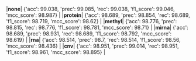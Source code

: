 |__none__| {'acc': 99.038, 'prec': 99.085, 'rec': 99.038, 'f1_score': 99.046, 'mcc_score': 98.987} |
|__protein__| {'acc': 98.689, 'prec': 98.854, 'rec': 98.689, 'f1_score': 98.719, 'mcc_score': 98.62} |
|__methyl__| {'acc': 98.776, 'prec': 98.815, 'rec': 98.776, 'f1_score': 98.781, 'mcc_score': 98.71} |
|__mirna__| {'acc': 98.689, 'prec': 98.931, 'rec': 98.689, 'f1_score': 98.792, 'mcc_score': 98.619} |
|__rna__| {'acc': 98.514, 'prec': 98.7, 'rec': 98.514, 'f1_score': 98.56, 'mcc_score': 98.436} |
|__cnv__| {'acc': 98.951, 'prec': 99.014, 'rec': 98.951, 'f1_score': 98.961, 'mcc_score': 98.895} |
